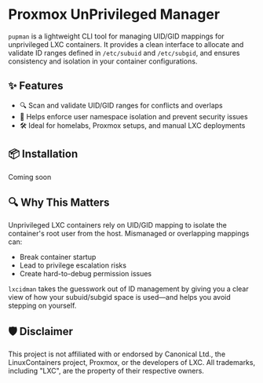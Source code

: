 # Proxmox UnPrivileged Manager

`pupman` is a lightweight CLI tool for managing UID/GID mappings for unprivileged LXC containers. It provides a clean interface to allocate and validate ID ranges defined in `/etc/subuid` and `/etc/subgid`, and ensures consistency and isolation in your container configurations.

## ✨ Features

- 🔍 Scan and validate UID/GID ranges for conflicts and overlaps
- 🔐 Helps enforce user namespace isolation and prevent security issues
- 🛠️ Ideal for homelabs, Proxmox setups, and manual LXC deployments
<!--
- 🧩 **Generate** valid `lxc.idmap` entries for unprivileged containers
- 📂 **Sync** container configs with system-wide subuid/subgid assignments
-->

## 📦 Installation

Coming soon

## 🔍 Why This Matters

Unprivileged LXC containers rely on UID/GID mapping to isolate the container's root user from the host. Mismanaged or overlapping mappings can:

- Break container startup
- Lead to privilege escalation risks
- Create hard-to-debug permission issues

`lxcidman` takes the guesswork out of ID management by giving you a clear view of how your subuid/subgid space is used—and helps you avoid stepping on yourself.

## 🛡️ Disclaimer

This project is not affiliated with or endorsed by Canonical Ltd., the LinuxContainers project, Proxmox, or the developers of LXC.
All trademarks, including "LXC", are the property of their respective owners.
